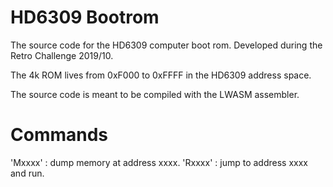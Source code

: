 # HD6309 Bootrom

The source code for the HD6309 computer boot rom. Developed during the Retro Challenge 2019/10.

The 4k ROM lives from 0xF000 to 0xFFFF in the HD6309 address space.

The source code is meant to be compiled with the LWASM assembler.

# Commands

'Mxxxx' : dump memory at address xxxx.
'Rxxxx' : jump to address xxxx and run.
